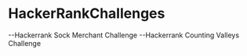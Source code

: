 # HackerRankChallenges
--Hackerrank Sock Merchant Challenge
--Hackerrank Counting Valleys Challenge
